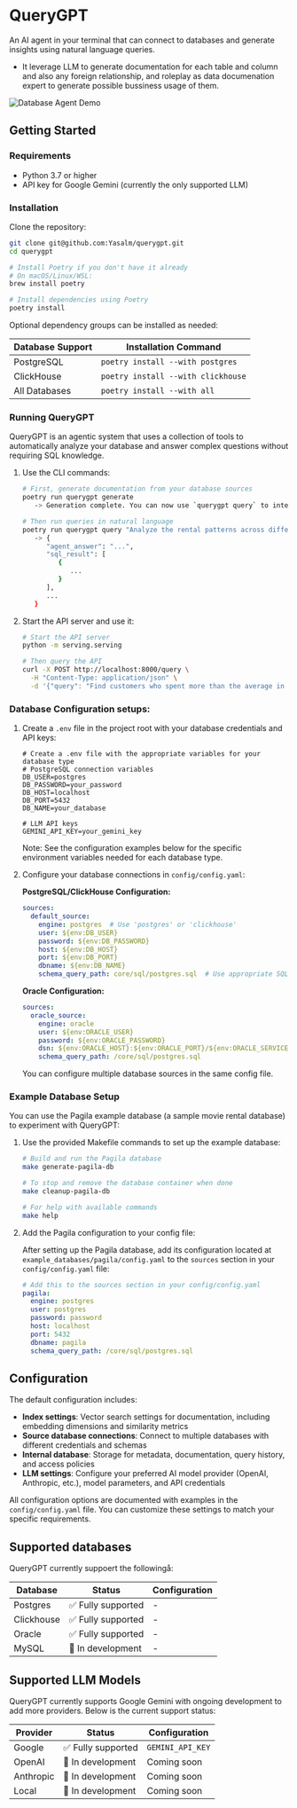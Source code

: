 # QueryGPT

An AI agent in your terminal that can connect to databases and generate insights using natural language queries. 
- It leverage LLM to generate documentation for each table and column and also any foreign relationship, and roleplay as data documenation expert to generate possible bussiness usage of them.

![Database Agent Demo](./misc/demo.gif)

## Getting Started

### Requirements
- Python 3.7 or higher
- API key for Google Gemini (currently the only supported LLM)

### Installation

   Clone the repository:
   ```bash
   git clone git@github.com:Yasalm/querygpt.git
   cd querygpt
   ```

   ```bash
   # Install Poetry if you don't have it already
   # On macOS/Linux/WSL:
   brew install poetry
   
   # Install dependencies using Poetry
   poetry install
   ```

   Optional dependency groups can be installed as needed:
   
   | Database Support | Installation Command |
   |------------------|----------------------|
   | PostgreSQL       | `poetry install --with postgres` |
   | ClickHouse       | `poetry install --with clickhouse` |
   | All Databases    | `poetry install --with all` |

### Running QueryGPT

QueryGPT is an agentic system that uses a collection of tools to automatically analyze your database and answer complex questions without requiring SQL knowledge.

1. Use the CLI commands:
   ```bash
   # First, generate documentation from your database sources
   poetry run querygpt generate
      -> Generation complete. You can now use `querygpt query` to interact with the agent.
   
   # Then run queries in natural language
   poetry run querygpt query "Analyze the rental patterns across different film categories and identify which categories show seasonal trends, comparing summer vs winter rentals for the past two years"
      -> {
         "agent_answer": "...",
         "sql_result": [
            {
               ...
            }
         ],
         ...
      }
   ```

2. Start the API server and use it:
   ```bash
   # Start the API server
   python -m serving.serving
   
   # Then query the API
   curl -X POST http://localhost:8000/query \
     -H "Content-Type: application/json" \
     -d '{"query": "Find customers who spent more than the average in 2022, break down their spending by film category, and recommend three films they haven't watched based on their preferences"}'
   ```

### Database Configuration setups:

1. Create a `.env` file in the project root with your database credentials and API keys:
   ```
   # Create a .env file with the appropriate variables for your database type
   # PostgreSQL connection variables
   DB_USER=postgres
   DB_PASSWORD=your_password
   DB_HOST=localhost
   DB_PORT=5432
   DB_NAME=your_database
   
   # LLM API keys
   GEMINI_API_KEY=your_gemini_key
   ```

   Note: See the configuration examples below for the specific environment variables needed for each database type.

2. Configure your database connections in `config/config.yaml`:

   **PostgreSQL/ClickHouse Configuration:**
   ```yaml
   sources:
     default_source:
       engine: postgres  # Use 'postgres' or 'clickhouse'
       user: ${env:DB_USER}
       password: ${env:DB_PASSWORD}
       host: ${env:DB_HOST}
       port: ${env:DB_PORT}
       dbname: ${env:DB_NAME}
       schema_query_path: core/sql/postgres.sql  # Use appropriate SQL path
   ```

   **Oracle Configuration:**
   ```yaml
   sources:
     oracle_source:
       engine: oracle
       user: ${env:ORACLE_USER}
       password: ${env:ORACLE_PASSWORD}
       dsn: ${env:ORACLE_HOST}:${env:ORACLE_PORT}/${env:ORACLE_SERVICE}
       schema_query_path: /core/sql/postgres.sql
   ```

   You can configure multiple database sources in the same config file.

### Example Database Setup

You can use the Pagila example database (a sample movie rental database) to experiment with QueryGPT:

1. Use the provided Makefile commands to set up the example database:
   ```bash
   # Build and run the Pagila database
   make generate-pagila-db
   
   # To stop and remove the database container when done
   make cleanup-pagila-db
   
   # For help with available commands
   make help
   ```

2. Add the Pagila configuration to your config file:

   After setting up the Pagila database, add its configuration located at `example_databases/pagila/config.yaml` to the `sources` section 
   in your `config/config.yaml` file:

   ```yaml
   # Add this to the sources section in your config/config.yaml
   pagila:
     engine: postgres
     user: postgres
     password: password
     host: localhost
     port: 5432
     dbname: pagila
     schema_query_path: /core/sql/postgres.sql
   ```

## Configuration

The default configuration includes:
- **Index settings**: Vector search settings for documentation, including embedding dimensions and similarity metrics
- **Source database connections**: Connect to multiple databases with different credentials and schemas
- **Internal database**: Storage for metadata, documentation, query history, and access policies
- **LLM settings**: Configure your preferred AI model provider (OpenAI, Anthropic, etc.), model parameters, and API credentials

All configuration options are documented with examples in the `config/config.yaml` file. You can customize these settings to match your specific requirements.
## Supported databases

QueryGPT currently suppoert the followingå:

| Database | Status | Configuration |
|----------|--------|--------------|
| Postgres | ✅ Fully supported | - |
| Clickhouse | ✅ Fully supported | - |
| Oracle | ✅ Fully supported | - |
| MySQL | 🔄 In development | - |

## Supported LLM Models

QueryGPT currently supports Google Gemini with ongoing development to add more providers. Below is the current support status:

| Provider | Status | Configuration |
|----------|--------|--------------|
| Google | ✅ Fully supported | `GEMINI_API_KEY` |
| OpenAI | 🔄 In development | Coming soon |
| Anthropic | 🔄 In development | Coming soon |
| Local | 🔄 In development | Coming soon |
